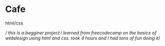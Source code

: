 # Cafe
html/css

*/ this is a begginer project i learned from freecodecamp on the basics of webdesign using html and css. took 4 hours and I had tons of fun doing it*/

